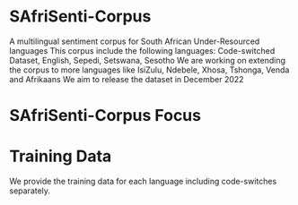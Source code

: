 # SAfriSenti-Corpus
A multilingual sentiment corpus for South African Under-Resourced languages
This corpus include the following languages: Code-switched Dataset, English, Sepedi, Setswana, Sesotho
We are working on extending the corpus to more languages like IsiZulu, Ndebele, Xhosa, Tshonga, Venda and Afrikaans
We aim to release the dataset in December 2022

# SAfriSenti-Corpus Focus

# Training Data
We provide the training data for each language including code-switches separately.

